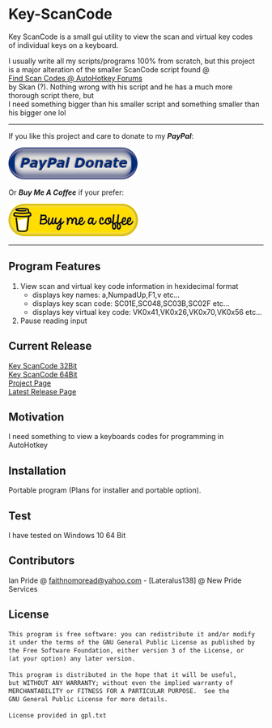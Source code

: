 # Key-ScanCode
Key ScanCode is a small gui utility to view the scan and virtual key codes<br />
of individual keys on a keyboard.<br />

I usually write all my scripts/programs 100% from scratch, but this project<br />
is a major alteration of the smaller ScanCode script found @<br />
[Find Scan Codes @ AutoHotkey Forums](https://autohotkey.com/board/topic/21105-crazy-scripting-scriptlet-to-find-scancode-of-a-key/)<br />
by Skan (?). Nothing wrong with his script and he has a much more thorough script there, but<br />
I need something bigger than his smaller script and something smaller than his bigger one lol<br />

---

If you like this project and care to donate to my ***PayPal***:

[![PayPal Donation](docs/media/images/paypal_donate_button.png)](https://paypal.me/ianapride?locale.x=en_US)

Or ***Buy Me A Coffee*** if your prefer:

[![Buy Me A Coffee](./docs/media/images/buymeacoffe_a.png)](https://www.buymeacoffee.com/ianalanpride)

---

## Program Features
1. View scan and virtual key code information in hexidecimal format
	- displays key names: a,NumpadUp,F1,v etc...
	- displays key scan code: SC01E,SC048,SC03B,SC02F etc...
	- displays key virtual key code: VK0x41,VK0x26,VK0x70,VK0x56 etc...
2. Pause reading input
	
## Current Release
[Key ScanCode 32Bit](https://github.com/Lateralus138/Key-ScanCode/releases/download/1.9.30.18/KeyScanCode_32bit.exe)<br />
[Key ScanCode 64Bit](https://github.com/Lateralus138/Key-ScanCode/releases/download/1.9.30.18/KeyScanCode_64bit.exe)<br />
[Project Page](https://github.com/Lateralus138/Key-ScanCode)<br />
[Latest Release Page](https://github.com/Lateralus138/Key-ScanCode/releases/tag/1.9.30.18)<br />

## Motivation
I need something to view a keyboards codes for programming in AutoHotkey

## Installation

Portable program (Plans for installer and portable option).


## Test
I have tested on Windows 10 64 Bit

## Contributors

Ian Pride @ faithnomoread@yahoo.com - [Lateralus138] @ New Pride Services 

## License

	This program is free software: you can redistribute it and/or modify
    it under the terms of the GNU General Public License as published by
    the Free Software Foundation, either version 3 of the License, or
    (at your option) any later version.

    This program is distributed in the hope that it will be useful,
    but WITHOUT ANY WARRANTY; without even the implied warranty of
    MERCHANTABILITY or FITNESS FOR A PARTICULAR PURPOSE.  See the
    GNU General Public License for more details.

	License provided in gpl.txt